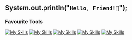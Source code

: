 ## System.out.println("`Hello, Friend!👋`");

### Favourite Tools
[![My Skills](https://skillicons.dev/icons?i=svelte)](https://kit.svelte.dev) [![My Skills](https://skillicons.dev/icons?i=dart)](https://dart.dev) [![My Skills](https://skillicons.dev/icons?i=flutter)](https://flutter.dev) [![My Skills](https://skillicons.dev/icons?i=vercel)](https://vercel.com) [![My Skills](https://skillicons.dev/icons?i=firebase)](https://firebase.google.com)




